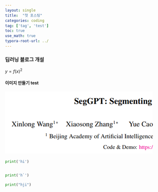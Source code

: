 ```yaml
---
layout: single
title:  "첫 포스팅"
categories: coding
tag: ['tag', 'test']
toc: true
use_math: true
typora-root-url: ../
---
```


### 딥러닝 블로그 개설


$y = f(x)^2$


#### 이미지 만들기 test



![image-20231130143419155](/images/2023-11-30-first/image-20231130143419155.png)

```python
print('hi')
```



```python

```

```py
print('h`')
```

```python
print("hji")
```

